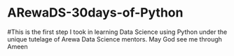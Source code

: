 # ARewaDS-30days-of-Python
#This is the first step I took in learning Data Science using Python under the unique tutelage of Arewa Data Science mentors. May God see me through Ameen
